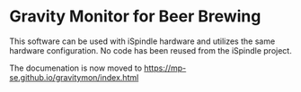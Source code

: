 # Gravity Monitor for Beer Brewing

This software can be used with iSpindle hardware and utilizes the same hardware configuration. No code has been reused from the iSpindle project. 

The documenation is now moved to https://mp-se.github.io/gravitymon/index.html
